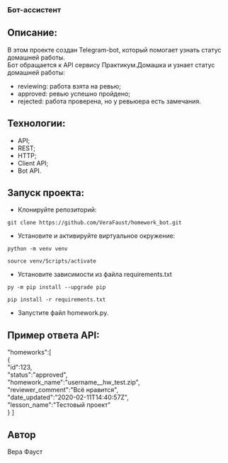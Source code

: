 ### Бот-ассистент

## Описание:
В этом проекте создан Telegram-bot, который помогает узнать статус домашней работы.  
Бот обращается к API сервису Практикум.Домашка и узнает статус домашней работы:
- reviewing: работа взята на ревью;
- approved: ревью успешно пройдено;
- rejected: работа проверена, но у ревьюера есть замечания.

## Технологии:
- API;
- REST;
- HTTP;
- Client API;
- Bot API.

## Запуск проекта:
- Клонируйте репозиторий:
```
git clone https://github.com/VeraFaust/homework_bot.git
```

- Установите и активируйте виртуальное окружение:
```
python -m venv venv
```
```
source venv/Scripts/activate
```

- Установите зависимости из файла requirements.txt
```
py -m pip install --upgrade pip
```
```
pip install -r requirements.txt
```

- Запустите файл homework.py.

## Пример ответа API:
"homeworks":[  
   {  
      "id":123,  
      "status":"approved",  
      "homework_name":"username__hw_test.zip",  
      "reviewer_comment":"Всё нравится",  
      "date_updated":"2020-02-11T14:40:57Z",  
      "lesson_name":"Тестовый проект"  
   }
]

## Автор
Вера Фауст
